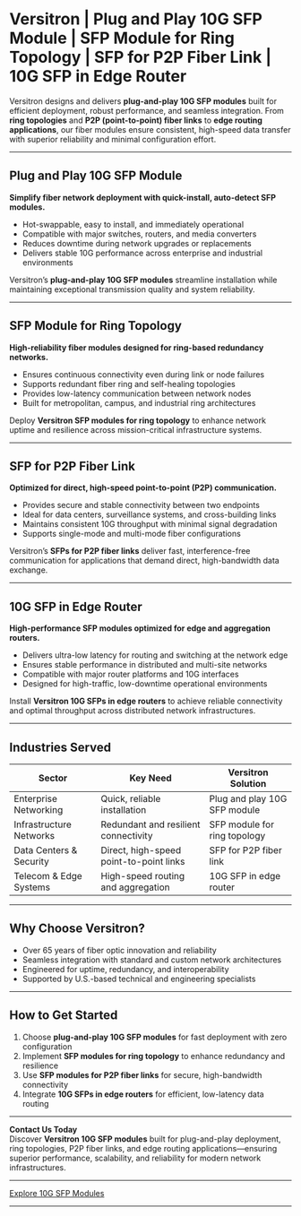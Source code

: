 # Versitron | Plug and Play 10G SFP Module | SFP Module for Ring Topology | SFP for P2P Fiber Link | 10G SFP in Edge Router

Versitron designs and delivers **plug-and-play 10G SFP modules** built for efficient deployment, robust performance, and seamless integration. From **ring topologies** and **P2P (point-to-point) fiber links** to **edge routing applications**, our fiber modules ensure consistent, high-speed data transfer with superior reliability and minimal configuration effort.

---

## Plug and Play 10G SFP Module

**Simplify fiber network deployment with quick-install, auto-detect SFP modules.**

- Hot-swappable, easy to install, and immediately operational  
- Compatible with major switches, routers, and media converters  
- Reduces downtime during network upgrades or replacements  
- Delivers stable 10G performance across enterprise and industrial environments  

Versitron’s **plug-and-play 10G SFP modules** streamline installation while maintaining exceptional transmission quality and system reliability.

---

## SFP Module for Ring Topology

**High-reliability fiber modules designed for ring-based redundancy networks.**

- Ensures continuous connectivity even during link or node failures  
- Supports redundant fiber ring and self-healing topologies  
- Provides low-latency communication between network nodes  
- Built for metropolitan, campus, and industrial ring architectures  

Deploy **Versitron SFP modules for ring topology** to enhance network uptime and resilience across mission-critical infrastructure systems.

---

## SFP for P2P Fiber Link

**Optimized for direct, high-speed point-to-point (P2P) communication.**

- Provides secure and stable connectivity between two endpoints  
- Ideal for data centers, surveillance systems, and cross-building links  
- Maintains consistent 10G throughput with minimal signal degradation  
- Supports single-mode and multi-mode fiber configurations  

Versitron’s **SFPs for P2P fiber links** deliver fast, interference-free communication for applications that demand direct, high-bandwidth data exchange.

---

## 10G SFP in Edge Router

**High-performance SFP modules optimized for edge and aggregation routers.**

- Delivers ultra-low latency for routing and switching at the network edge  
- Ensures stable performance in distributed and multi-site networks  
- Compatible with major router platforms and 10G interfaces  
- Designed for high-traffic, low-downtime operational environments  

Install **Versitron 10G SFPs in edge routers** to achieve reliable connectivity and optimal throughput across distributed network infrastructures.

---

## Industries Served

| Sector                  | Key Need                                      | Versitron Solution                         |
|--------------------------|-----------------------------------------------|--------------------------------------------|
| Enterprise Networking    | Quick, reliable installation                  | Plug and play 10G SFP module               |
| Infrastructure Networks  | Redundant and resilient connectivity          | SFP module for ring topology               |
| Data Centers & Security  | Direct, high-speed point-to-point links       | SFP for P2P fiber link                     |
| Telecom & Edge Systems   | High-speed routing and aggregation            | 10G SFP in edge router                     |

---

## Why Choose Versitron?

- Over 65 years of fiber optic innovation and reliability  
- Seamless integration with standard and custom network architectures  
- Engineered for uptime, redundancy, and interoperability  
- Supported by U.S.-based technical and engineering specialists  

---

## How to Get Started

1. Choose **plug-and-play 10G SFP modules** for fast deployment with zero configuration  
2. Implement **SFP modules for ring topology** to enhance redundancy and resilience  
3. Use **SFP modules for P2P fiber links** for secure, high-bandwidth connectivity  
4. Integrate **10G SFPs in edge routers** for efficient, low-latency data routing  

---

**Contact Us Today**  
Discover **Versitron 10G SFP modules** built for plug-and-play deployment, ring topologies, P2P fiber links, and edge routing applications—ensuring superior performance, scalability, and reliability for modern network infrastructures.  

---

[Explore 10G SFP Modules](https://www.versitron.com/collections/10gb-sfp-modules)

---
